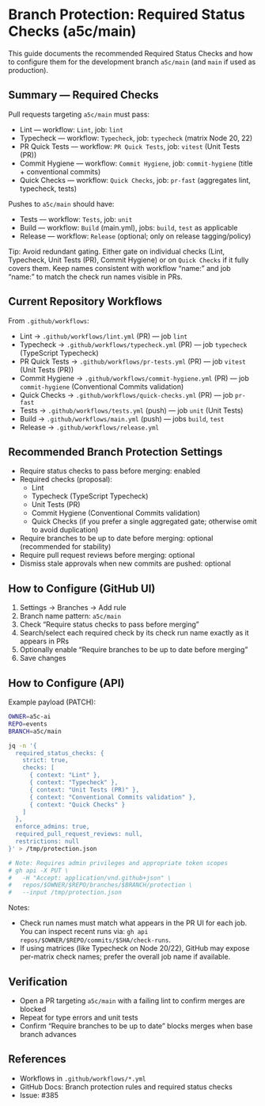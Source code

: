 # Branch Protection: Required Status Checks (a5c/main)

This guide documents the recommended Required Status Checks and how to configure them for the development branch `a5c/main` (and `main` if used as production).

## Summary — Required Checks

Pull requests targeting `a5c/main` must pass:

- Lint — workflow: `Lint`, job: `lint`
- Typecheck — workflow: `Typecheck`, job: `typecheck` (matrix Node 20, 22)
- PR Quick Tests — workflow: `PR Quick Tests`, job: `vitest` (Unit Tests (PR))
- Commit Hygiene — workflow: `Commit Hygiene`, job: `commit-hygiene` (title + conventional commits)
- Quick Checks — workflow: `Quick Checks`, job: `pr-fast` (aggregates lint, typecheck, tests)

Pushes to `a5c/main` should have:

- Tests — workflow: `Tests`, job: `unit`
- Build — workflow: `Build` (main.yml), jobs: `build`, `test` as applicable
- Release — workflow: `Release` (optional; only on release tagging/policy)

Tip: Avoid redundant gating. Either gate on individual checks (Lint, Typecheck, Unit Tests (PR), Commit Hygiene) or on `Quick Checks` if it fully covers them. Keep names consistent with workflow “name:” and job “name:” to match the check run names visible in PRs.

## Current Repository Workflows

From `.github/workflows`:

- Lint → `.github/workflows/lint.yml` (PR) — job `lint`
- Typecheck → `.github/workflows/typecheck.yml` (PR) — job `typecheck` (TypeScript Typecheck)
- PR Quick Tests → `.github/workflows/pr-tests.yml` (PR) — job `vitest` (Unit Tests (PR))
- Commit Hygiene → `.github/workflows/commit-hygiene.yml` (PR) — job `commit-hygiene` (Conventional Commits validation)
- Quick Checks → `.github/workflows/quick-checks.yml` (PR) — job `pr-fast`
- Tests → `.github/workflows/tests.yml` (push) — job `unit` (Unit Tests)
- Build → `.github/workflows/main.yml` (push) — jobs `build`, `test`
- Release → `.github/workflows/release.yml`

## Recommended Branch Protection Settings

- Require status checks to pass before merging: enabled
- Required checks (proposal):
  - Lint
  - Typecheck (TypeScript Typecheck)
  - Unit Tests (PR)
  - Commit Hygiene (Conventional Commits validation)
  - Quick Checks (if you prefer a single aggregated gate; otherwise omit to avoid duplication)
- Require branches to be up to date before merging: optional (recommended for stability)
- Require pull request reviews before merging: optional
- Dismiss stale approvals when new commits are pushed: optional

## How to Configure (GitHub UI)

1. Settings → Branches → Add rule
2. Branch name pattern: `a5c/main`
3. Check “Require status checks to pass before merging”
4. Search/select each required check by its check run name exactly as it appears in PRs
5. Optionally enable “Require branches to be up to date before merging”
6. Save changes

## How to Configure (API)

Example payload (PATCH):

```bash
OWNER=a5c-ai
REPO=events
BRANCH=a5c/main

jq -n '{
  required_status_checks: {
    strict: true,
    checks: [
      { context: "Lint" },
      { context: "Typecheck" },
      { context: "Unit Tests (PR)" },
      { context: "Conventional Commits validation" },
      { context: "Quick Checks" }
    ]
  },
  enforce_admins: true,
  required_pull_request_reviews: null,
  restrictions: null
}' > /tmp/protection.json

# Note: Requires admin privileges and appropriate token scopes
# gh api -X PUT \
#   -H "Accept: application/vnd.github+json" \
#   repos/$OWNER/$REPO/branches/$BRANCH/protection \
#   --input /tmp/protection.json
```

Notes:

- Check run names must match what appears in the PR UI for each job. You can inspect recent runs via: `gh api repos/$OWNER/$REPO/commits/$SHA/check-runs`.
- If using matrices (like Typecheck on Node 20/22), GitHub may expose per-matrix check names; prefer the overall job name if available.

## Verification

- Open a PR targeting `a5c/main` with a failing lint to confirm merges are blocked
- Repeat for type errors and unit tests
- Confirm “Require branches to be up to date” blocks merges when base branch advances

## References

- Workflows in `.github/workflows/*.yml`
- GitHub Docs: Branch protection rules and required status checks
- Issue: #385
